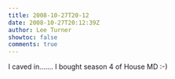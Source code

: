```yaml
---
title: 2008-10-27T20-12
date: 2008-10-27T20:12:39Z
author: Lee Turner
showtoc: false
comments: true
---
```


I caved in....... I bought season 4 of House MD :-)

